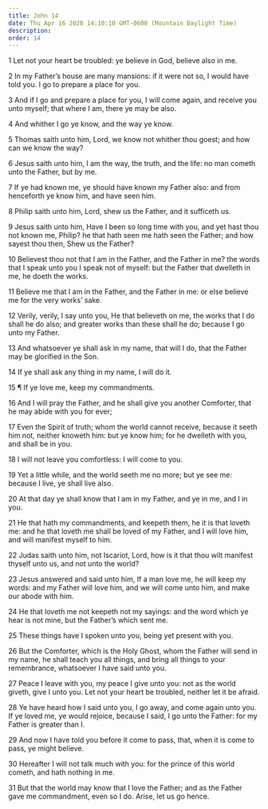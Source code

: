 ```yaml
---
title: John 14
date: Thu Apr 16 2020 14:10:10 GMT-0600 (Mountain Daylight Time)
description: 
order: 14
---
```


<p>1 Let not your heart be troubled: ye believe in God, believe also in me.</p>
<p>
  2 In my Father&#x2019;s house are many mansions: if it were not so, I would
  have told you. I go to prepare a place for you.
</p>
<p>
  3 And if I go and prepare a place for you, I will come again, and receive you
  unto myself; that where I am, there ye may be also.
</p>
<p>4 And whither I go ye know, and the way ye know.</p>
<p>
  5 Thomas saith unto him, Lord, we know not whither thou goest; and how can we
  know the way?
</p>
<p>
  6 Jesus saith unto him, I am the way, the truth, and the life: no man cometh
  unto the Father, but by me.
</p>
<p>
  7 If ye had known me, ye should have known my Father also: and from henceforth
  ye know him, and have seen him.
</p>
<p>8 Philip saith unto him, Lord, shew us the Father, and it sufficeth us.</p>
<p>
  9 Jesus saith unto him, Have I been so long time with you, and yet hast thou
  not known me, Philip? he that hath seen me hath seen the Father; and how
  sayest thou then, Shew us the Father?
</p>
<p>
  10 Believest thou not that I am in the Father, and the Father in me? the words
  that I speak unto you I speak not of myself: but the Father that dwelleth in
  me, he doeth the works.
</p>
<p>
  11 Believe me that I am in the Father, and the Father in me: or else believe
  me for the very works&#x2019; sake.
</p>
<p>
  12 Verily, verily, I say unto you, He that believeth on me, the works that I
  do shall he do also; and greater works than these shall he do; because I go
  unto my Father.
</p>
<p>
  13 And whatsoever ye shall ask in my name, that will I do, that the Father may
  be glorified in the Son.
</p>
<p>14 If ye shall ask any thing in my name, I will do it.</p>
<p>15 &#xB6; If ye love me, keep my commandments.</p>
<p>
  16 And I will pray the Father, and he shall give you another Comforter, that
  he may abide with you for ever;
</p>
<p>
  17 Even the Spirit of truth; whom the world cannot receive, because it seeth
  him not, neither knoweth him: but ye know him; for he dwelleth with you, and
  shall be in you.
</p>
<p>18 I will not leave you comfortless: I will come to you.</p>
<p>
  19 Yet a little while, and the world seeth me no more; but ye see me: because
  I live, ye shall live also.
</p>
<p>
  20 At that day ye shall know that I am in my Father, and ye in me, and I in
  you.
</p>
<p>
  21 He that hath my commandments, and keepeth them, he it is that loveth me:
  and he that loveth me shall be loved of my Father, and I will love him, and
  will manifest myself to him.
</p>
<p>
  22 Judas saith unto him, not Iscariot, Lord, how is it that thou wilt manifest
  thyself unto us, and not unto the world?
</p>
<p>
  23 Jesus answered and said unto him, If a man love me, he will keep my words:
  and my Father will love him, and we will come unto him, and make our abode
  with him.
</p>
<p>
  24 He that loveth me not keepeth not my sayings: and the word which ye hear is
  not mine, but the Father&#x2019;s which sent me.
</p>
<p>25 These things have I spoken unto you, being yet present with you.</p>
<p>
  26 But the Comforter, which is the Holy Ghost, whom the Father will send in my
  name, he shall teach you all things, and bring all things to your remembrance,
  whatsoever I have said unto you.
</p>
<p>
  27 Peace I leave with you, my peace I give unto you: not as the world giveth,
  give I unto you. Let not your heart be troubled, neither let it be afraid.
</p>
<p>
  28 Ye have heard how I said unto you, I go away, and come again unto you. If
  ye loved me, ye would rejoice, because I said, I go unto the Father: for my
  Father is greater than I.
</p>
<p>
  29 And now I have told you before it come to pass, that, when it is come to
  pass, ye might believe.
</p>
<p>
  30 Hereafter I will not talk much with you: for the prince of this world
  cometh, and hath nothing in me.
</p>
<p>
  31 But that the world may know that I love the Father; and as the Father gave
  me commandment, even so I do. Arise, let us go hence.
</p>
